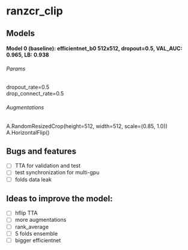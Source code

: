 # ranzcr_clip

## Models

#### Model 0 (baseline): efficientnet_b0 512x512, dropout=0.5, VAL_AUC: 0.965, LB: 0.938

###### Params
dropout_rate=0.5  
drop_connect_rate=0.5  

###### Augmentations
A.RandomResizedCrop(height=512, width=512, scale=(0.85, 1.0))  
A.HorizontalFlip()  

## Bugs and features
- [ ] TTA for validation and test
- [ ] test synchronization for multi-gpu
- [ ] folds data leak

## Ideas to improve the model:
- [ ] hflip TTA
- [ ] more augmentations
- [ ] rank_average
- [ ] 5 folds ensemble
- [ ] bigger efficientnet
